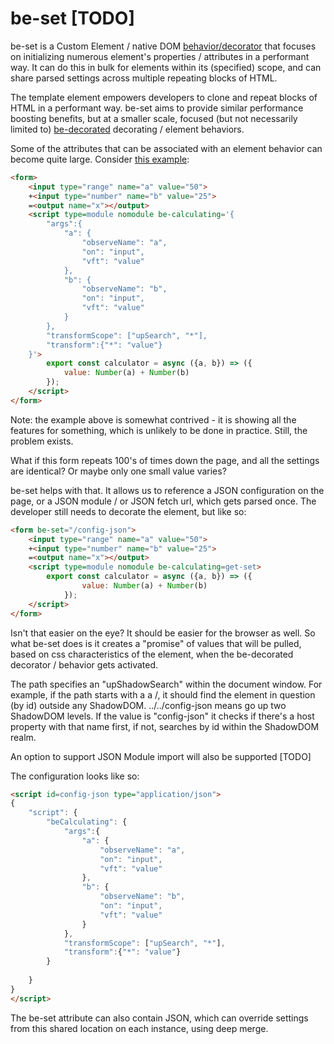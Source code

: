 # be-set [TODO]

be-set is a Custom Element / native DOM [behavior/decorator](https://github.com/bahrus/xtal-decor) that focuses on initializing numerous element's  properties / attributes in a performant way.  It can do this in bulk for elements within its (specified) scope, and can share parsed settings across multiple repeating blocks of HTML. 

The template element empowers developers to clone and repeat blocks of HTML in a performant way.  be-set aims to provide similar performance boosting benefits, but at a smaller scale, focused (but not necessarily limited to) [be-decorated](https://github.com/bahrus/be-decorated) decorating / element behaviors.

Some of the attributes that can be associated with an element behavior can become quite large.  Consider [this example](https://github.com/bahrus/be-calculating#example-1):

```html
<form>
    <input type="range" name="a" value="50">
    +<input type="number" name="b" value="25">
    =<output name="x"></output>
    <script type=module nomodule be-calculating='{
        "args":{
            "a": {
                "observeName": "a",
                "on": "input",
                "vft": "value"
            },
            "b": {
                "observeName": "b",
                "on": "input",
                "vft": "value"
            }
        },
        "transformScope": ["upSearch", "*"],
        "transform":{"*": "value"}
    }'>        
        export const calculator = async ({a, b}) => ({
            value: Number(a) + Number(b)
        });
    </script>
</form>
```

Note: the example above is somewhat contrived - it is showing all the features for something, which is unlikely to be done in practice.  Still, the problem exists.

What if this form repeats 100's of times down the page, and all the settings are identical?  Or maybe only one small value varies? 

be-set helps with that.  It allows us to reference a JSON configuration on the page, or a JSON module / or JSON fetch url, which gets parsed once.  The developer still needs to decorate the element, but like so:

```html
<form be-set="/config-json">
    <input type="range" name="a" value="50">
    +<input type="number" name="b" value="25">
    =<output name="x"></output>
    <script type=module nomodule be-calculating=get-set>
        export const calculator = async ({a, b}) => ({
                value: Number(a) + Number(b)
            });
    </script>
</form>
```

Isn't that easier on the eye?  It should be easier for the browser as well.  So what be-set does is it creates a "promise" of values that will be pulled, based on css characteristics of the element, when the be-decorated decorator / behavior gets activated.

The path specifies an "upShadowSearch" within the document window.  For example, if the path starts with a a /, it should find the element in question (by id) outside any ShadowDOM. ../../config-json means go up two ShadowDOM levels.  If the value is "config-json" it checks if there's a host property with that name first, if not, searches by id within the ShadowDOM realm.

An option to support JSON Module import will also be supported [TODO]

The configuration looks like so:

```html
<script id=config-json type="application/json">
{
    "script": {
        "beCalculating": {
            "args":{
                "a": {
                    "observeName": "a",
                    "on": "input",
                    "vft": "value"
                },
                "b": {
                    "observeName": "b",
                    "on": "input",
                    "vft": "value"
                }
            },
            "transformScope": ["upSearch", "*"],
            "transform":{"*": "value"}
        }
        
    }
}
</script>

```

The be-set attribute can also contain JSON, which can override settings from this shared location on each instance, using deep merge.



 

